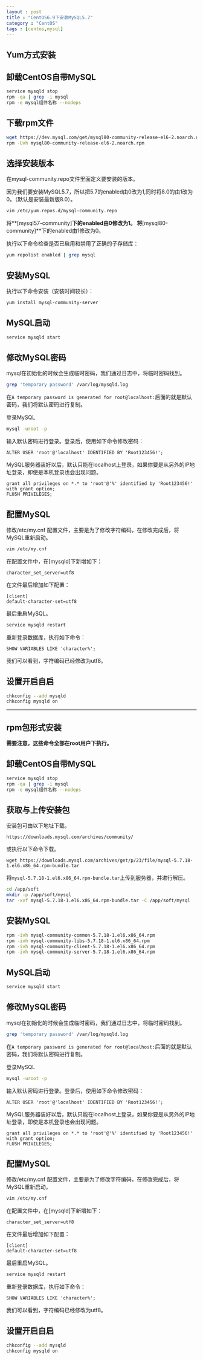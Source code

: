 ```yaml
---
layout : post
title : "CentOS6.9下安装MySQL5.7"
category : "CentOS"
tags : [centos,mysql]
---
```


## Yum方式安装

## 卸载CentOS自带MySQL

```sh
service mysqld stop
rpm -qa | grep -i mysql
rpm -e mysql组件名称 --nodeps
```

## 下载rpm文件

```sh
wget https://dev.mysql.com/get/mysql80-community-release-el6-2.noarch.rpm
rpm -Uvh mysql80-community-release-el6-2.noarch.rpm
```

## 选择安装版本
在mysql-community.repo文件里面定义要安装的版本。

因为我们要安装MySQL5.7，所以把5.7的enabled由0改为1,同时将8.0的由1改为0。（默认是安装最新版8.0）。

```sh
vim /etc/yum.repos.d/mysql-community.repo
```

将**[mysql57-community]**下的enabled由0修改为1。
将**[mysql80-community]**下的enabled由1修改为0。

执行以下命令检查是否已启用和禁用了正确的子存储库：

```sh
yum repolist enabled | grep mysql
```

## 安装MySQL

执行以下命令安装（安装时间较长）：

```sh
yum install mysql-community-server
```

## MySQL启动

```sh
service mysqld start
```

## 修改MySQL密码

mysql在初始化的时候会生成临时密码，我们通过日志中，将临时密码找到。

```sh
grep 'temporary password' /var/log/mysqld.log 
```

在`A temporary password is generated for root@localhost:`后面的就是默认密码，我们将默认密码进行复制。

登录MySQL

```sh
mysql -uroot -p
```

输入默认密码进行登录。登录后，使用如下命令修改密码：

```mysql
ALTER USER 'root'@'localhost' IDENTIFIED BY 'Root123456!';
```

MySQL服务器装好以后，默认只能在localhost上登录，如果你要是从另外的IP地址登录，即使是本机登录也会出现问题。

```mysql
grant all privileges on *.* to 'root'@'%' identified by 'Root123456!' with grant option;
FLUSH PRIVILEGES; 
```

## 配置MySQL

修改/etc/my.cnf 配置文件，主要是为了修改字符编码，在修改完成后，将MySQL重新启动。

```sh
vim /etc/my.cnf
```

在配置文件中，在[mysqld]下新增如下：

```
character_set_server=utf8
```

在文件最后增加如下配置：

```
[client]
default-character-set=utf8
```

最后重启MySQL。

```sh
service mysqld restart
```

重新登录数据库，执行如下命令：

```mysql
SHOW VARIABLES LIKE 'character%';
```

我们可以看到，字符编码已经修改为utf8。

## 设置开启自启

```sh
chkconfig --add mysqld
chkconfig mysqld on
```

---------

## rpm包形式安装

**需要注意，这些命令全部在root用户下执行。**

##  卸载CentOS自带MySQL

```sh
service mysqld stop
rpm -qa | grep -i mysql
rpm -e mysql组件名称 --nodeps
```

## 获取与上传安装包

安装包可由以下地址下载。

```
https://downloads.mysql.com/archives/community/
```

或执行以下命令下载。

```
wget https://downloads.mysql.com/archives/get/p/23/file/mysql-5.7.18-1.el6.x86_64.rpm-bundle.tar
```

将`mysql-5.7.18-1.el6.x86_64.rpm-bundle.tar`上传到服务器，并进行解压。

```sh
cd /app/soft
mkdir -p /app/soft/mysql
tar -xvf mysql-5.7.18-1.el6.x86_64.rpm-bundle.tar -C /app/soft/mysql
```

## 安装MySQL

```sh
rpm -ivh mysql-community-common-5.7.18-1.el6.x86_64.rpm
rpm -ivh mysql-community-libs-5.7.18-1.el6.x86_64.rpm
rpm -ivh mysql-community-client-5.7.18-1.el6.x86_64.rpm
rpm -ivh mysql-community-server-5.7.18-1.el6.x86_64.rpm
```

## MySQL启动

```sh
service mysqld start
```

## 修改MySQL密码

mysql在初始化的时候会生成临时密码，我们通过日志中，将临时密码找到。

```sh
grep 'temporary password' /var/log/mysqld.log 
```

在`A temporary password is generated for root@localhost:`后面的就是默认密码，我们将默认密码进行复制。

登录MySQL

```sh
mysql -uroot -p
```

输入默认密码进行登录。登录后，使用如下命令修改密码：

```mysql
ALTER USER 'root'@'localhost' IDENTIFIED BY 'Root123456!';
```

MySQL服务器装好以后，默认只能在localhost上登录，如果你要是从另外的IP地址登录，即使是本机登录也会出现问题。

```mysql
grant all privileges on *.* to 'root'@'%' identified by 'Root123456!' with grant option;
FLUSH PRIVILEGES; 
```

## 配置MySQL

修改/etc/my.cnf 配置文件，主要是为了修改字符编码，在修改完成后，将MySQL重新启动。

```sh
vim /etc/my.cnf
```

在配置文件中，在[mysqld]下新增如下：

```
character_set_server=utf8
```

在文件最后增加如下配置：

```
[client]
default-character-set=utf8
```

最后重启MySQL。

```sh
service mysqld restart
```

重新登录数据库，执行如下命令：

```mysql
SHOW VARIABLES LIKE 'character%';
```

我们可以看到，字符编码已经修改为utf8。

## 设置开启自启

```sh
chkconfig --add mysqld
chkconfig mysqld on
```